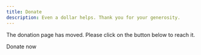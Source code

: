 ```yaml
---
title: Donate
description: Even a dollar helps. Thank you for your generosity.
---
```


The donation page has moved. Please click on the button below to reach it.

<v-btn color="primary" block href="https://unixfy.net/donate" target="_blank" x-large>Donate now</v-btn>
